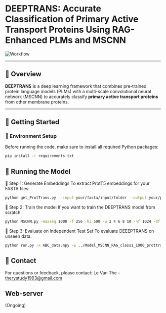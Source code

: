 # DEEPTRANS: Accurate Classification of Primary Active Transport Proteins Using RAG-Enhanced PLMs and MSCNN

![Workflow](images/workflow.png)

---

## 🧠 Overview

**DEEPTRANS** is a deep learning framework that combines pre-trained protein language models (PLMs) with a multi-scale convolutional neural network (MSCNN) to accurately classify **primary active transport proteins** from other membrane proteins.

---

## 🚀 Getting Started

### 🔧 Environment Setup

Before running the code, make sure to install all required Python packages:

```bash
pip install -r requirements.txt
```
## 🧪 Running the Model

🔹 Step 1: Generate Embeddings
To extract ProtT5 embeddings for your FASTA files:
```bash
python get_ProtTrans.py --input your/fasta/input/folder --output your/protT5/embedding/folder
```
🔹 Step 2: Train the model
If you want to train the DEEPTRANS model from scratch:
```bash
python MSCNN.py -maxseq 1000 -f 256 -hi 500 -w 2 4 6 8 10 -nf 1024 -df "prottrans" -imb "None" -vm ind -csv "5CV.csv"
```
🔹 Step 3: Evaluate on Independent Test Set
To evaluate DEEEPTRANS on unseen data:
```bash
python run.py -x ABC_data.npy -w ../Model_MSCNN_RAG_class1_1000_prottrans_2_4_6_8_10.h5 -o ABC
```


## 🧬 Contact

For questions or feedback, please contact:
Le Van The – therystudy1993@gmail.com

## Web-server

(Ongoing)
